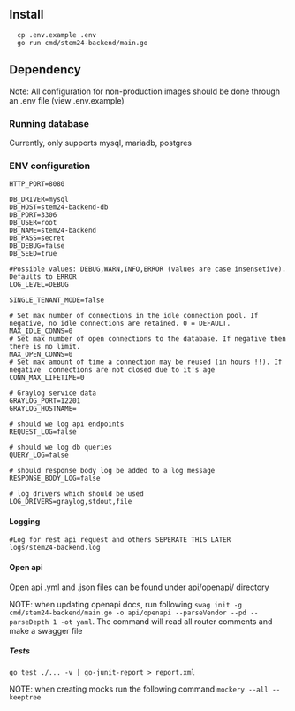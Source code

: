 ## Install

``` 
  cp .env.example .env
  go run cmd/stem24-backend/main.go
```

## Dependency
Note: All configuration for non-production images should be done through an .env file (view .env.example)

### Running database
Currently, only supports mysql, mariadb, postgres

### ENV configuration
```
HTTP_PORT=8080

DB_DRIVER=mysql
DB_HOST=stem24-backend-db
DB_PORT=3306
DB_USER=root
DB_NAME=stem24-backend
DB_PASS=secret
DB_DEBUG=false
DB_SEED=true

#Possible values: DEBUG,WARN,INFO,ERROR (values are case insensetive). Defaults to ERROR
LOG_LEVEL=DEBUG

SINGLE_TENANT_MODE=false

# Set max number of connections in the idle connection pool. If negative, no idle connections are retained. 0 = DEFAULT.
MAX_IDLE_CONNS=0
# Set max number of open connections to the database. If negative then there is no limit.
MAX_OPEN_CONNS=0
# Set max amount of time a connection may be reused (in hours !!). If negative  connections are not closed due to it's age
CONN_MAX_LIFETIME=0

# Graylog service data
GRAYLOG_PORT=12201
GRAYLOG_HOSTNAME=

# should we log api endpoints
REQUEST_LOG=false

# should we log db queries
QUERY_LOG=false

# should response body log be added to a log message
RESPONSE_BODY_LOG=false

# log drivers which should be used
LOG_DRIVERS=graylog,stdout,file
```

#### Logging
```
#Log for rest api request and others SEPERATE THIS LATER
logs/stem24-backend.log
```

#### Open api

Open api .yml and .json files can be found under api/openapi/ directory

NOTE: when updating openapi docs, run following ```swag init -g cmd/stem24-backend/main.go -o api/openapi --parseVendor --pd --parseDepth 1 -ot yaml```. The command will read all router comments and make a swagger file

##### Tests

```go test ./... -v | go-junit-report > report.xml```

NOTE: when creating mocks run the following command  ```mockery --all --keeptree```
